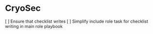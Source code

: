 # CryoSec

[ ] Ensure that checklist writes
[ ] Simplify include role task for checklist writing in main role playbook
